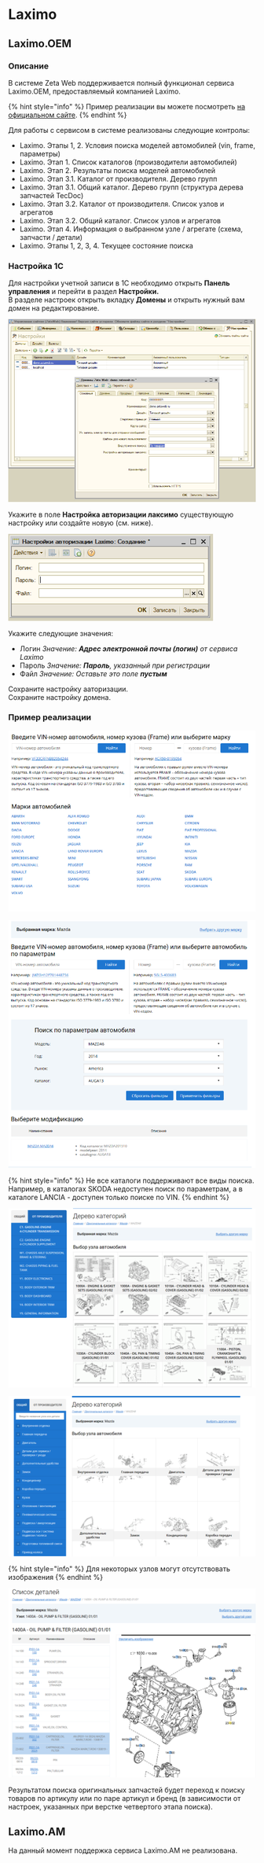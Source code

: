 # Laximo

## Laximo.OEM

### Описание

В системе Zeta Web поддерживается полный функционал сервиса Laximo.OEM, предоставляемый компанией Laximo.

{% hint style="info" %}
Пример реализации вы можете посмотреть [на официальном сайте](http://wsdemo.laximo.ru/index.php?lang=ru).
{% endhint %}

Для работы с сервисом в системе реализованы следующие контролы:

* Laximo. Этапы 1, 2. Условия поиска моделей автомобилей \(vin, frame, параметры\)
* Laximo. Этап 1. Список каталогов \(производители автомобилей\)
* Laximo. Этап 2. Результаты поиска моделей автомобилей
* Laximo. Этап 3.1. Каталог от производителя. Дерево групп
* Laximo. Этап 3.1. Общий каталог.  Дерево групп \(структура дерева запчастей TecDoc\)
* Laximo. Этап 3.2. Каталог от производителя. Список узлов и агрегатов
* Laximo. Этап 3.2. Общий каталог. Список узлов и агрегатов
* Laximo. Этап 4. Информация о выбранном узле / агрегате \(схема, запчасти / детали\)
* Laximo. Этапы 1, 2, 3, 4. Текущее состояние поиска

### Настройка 1С

Для настройки учетной записи в 1С необходимо открыть **Панель управления** и перейти в раздел **Настройки.**  
В разделе настроек открыть вкладку **Домены** и открыть нужный вам домен на редактирование.

![&#x41D;&#x430;&#x441;&#x442;&#x440;&#x43E;&#x439;&#x43A;&#x430; &#x430;&#x432;&#x442;&#x43E;&#x440;&#x438;&#x437;&#x430;&#x446;&#x438;&#x438; Laximo](../../.gitbook/assets/image%20%2822%29.png)

Укажите в поле **Настройка авторизации лаксимо** существующую настройку или создайте новую \(см. ниже\).

![&#x41D;&#x430;&#x441;&#x442;&#x440;&#x43E;&#x439;&#x43A;&#x430; &#x443;&#x447;&#x435;&#x442;&#x43D;&#x43E;&#x439; &#x437;&#x430;&#x43F;&#x438;&#x441;&#x438; &#x441;&#x435;&#x440;&#x432;&#x438;&#x441;&#x430; Laximo](../../.gitbook/assets/image%20%28143%29.png)

Укажите следующие значения:

* Логин _Значение: **Адрес электронной почты \(логин\)** от сервиса Laximo_
* Пароль _Значение: **Пароль**, указанный при регистрации_
* Файл _Значение: Оставьте это поле **пустым**_

Сохраните настройку ааторизации.  
Сохраните настройку домена.

### Пример реализации

![&#x42D;&#x442;&#x430;&#x43F; &#x2116;1. &#x41F;&#x43E;&#x438;&#x441;&#x43A; &#x43F;&#x43E; VIN / &#x41F;&#x43E;&#x438;&#x441;&#x43A; &#x43F;&#x43E; Frame / &#x412;&#x44B;&#x431;&#x43E;&#x440; &#x43A;&#x430;&#x442;&#x430;&#x43B;&#x43E;&#x433;&#x430; \(&#x43F;&#x440;&#x43E;&#x438;&#x437;&#x432;&#x43E;&#x434;&#x438;&#x442;&#x435;&#x43B;&#x44F; &#x430;&#x432;&#x442;&#x43E;&#x43C;&#x43E;&#x431;&#x438;&#x43B;&#x44F;\)](../../.gitbook/assets/image%20%28308%29.png)

![&#x42D;&#x442;&#x430;&#x43F; &#x2116;2. &#x41F;&#x43E;&#x438;&#x441;&#x43A; &#x43F;&#x43E; VIN / &#x41F;&#x43E;&#x438;&#x441;&#x43A; &#x43F;&#x43E; Frame / &#x41F;&#x43E;&#x438;&#x441;&#x43A; &#x43F;&#x43E; &#x43F;&#x430;&#x440;&#x430;&#x43C;&#x435;&#x442;&#x440;&#x430;&#x43C;](../../.gitbook/assets/image%20%28216%29.png)

{% hint style="info" %}
Не все каталоги поддерживают все виды поиска. Например, в каталогах SKODA недоступен поиск по параметрам, а в каталоге LANCIA - доступен только поиске по VIN.
{% endhint %}

![&#x42D;&#x442;&#x430;&#x43F; &#x2116;3. &#x414;&#x435;&#x440;&#x435;&#x432;&#x43E; &#x433;&#x440;&#x443;&#x43F;&#x43F; &#x43A;&#x430;&#x442;&#x430;&#x43B;&#x43E;&#x433; &#x43F;&#x440;&#x43E;&#x438;&#x437;&#x432;&#x43E;&#x434;&#x438;&#x442;&#x435;&#x43B;&#x44F; &#x438; &#x441;&#x43F;&#x438;&#x441;&#x43E;&#x43A; &#x443;&#x437;&#x43B;&#x43E;&#x432; &#x438; &#x430;&#x433;&#x440;&#x435;&#x433;&#x430;&#x442;&#x43E;&#x432;](../../.gitbook/assets/image%20%2888%29.png)

![&#x42D;&#x442;&#x430;&#x43F; &#x2116;3. &#x414;&#x435;&#x440;&#x435;&#x432;&#x43E; &#x433;&#x440;&#x443;&#x43F;&#x43F; &#x43E;&#x431;&#x449;&#x435;&#x433;&#x43E; &#x43A;&#x430;&#x442;&#x430;&#x43B;&#x43E;&#x433;&#x430; &#x438; &#x441;&#x43F;&#x438;&#x441;&#x43E;&#x43A; &#x443;&#x437;&#x43B;&#x43E;&#x432; &#x438; &#x430;&#x433;&#x440;&#x435;&#x433;&#x430;&#x442;&#x43E;&#x432; ](../../.gitbook/assets/image%20%28226%29.png)

{% hint style="info" %}
Для некоторых узлов могут отсутствовать изображения
{% endhint %}

![&#x42D;&#x442;&#x430;&#x43F; &#x2116;4. &#x421;&#x445;&#x435;&#x43C;&#x430; &#x443;&#x437;&#x43B;&#x430; / &#x430;&#x433;&#x440;&#x435;&#x433;&#x430;&#x442;&#x430; &#x438; &#x441;&#x43F;&#x438;&#x441;&#x43E;&#x43A; &#x434;&#x435;&#x442;&#x430;&#x43B;&#x435;&#x439;](../../.gitbook/assets/image%20%28313%29.png)

Результатом поиска оригинальных запчастей будет переход к поиску товаров по артикулу или по паре артикул и бренд \(в зависимости от настроек, указанных при верстке четвертого этапа поиска\).

## Laximo.AM

На данный момент поддержка сервиса Laximo.AM не реализована.

